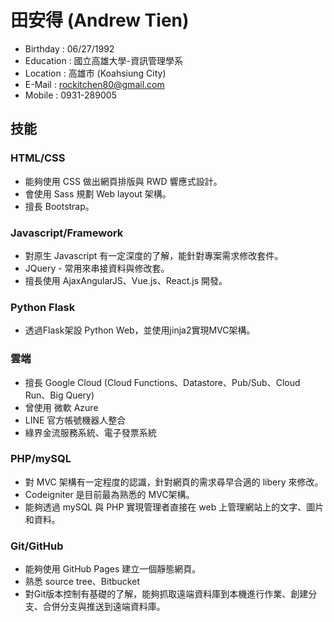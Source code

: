 # 田安得 (Andrew Tien)

* Birthday : 06/27/1992
* Education : 國立高雄大學-資訊管理學系
* Location : 高雄市 (Koahsiung City)
* E-Mail : rockitchen80@gmail.com
* Mobile : 0931-289005

## 技能

### HTML/CSS

* 能夠使用 CSS 做出網頁排版與 RWD 響應式設計。
* 會使用 Sass 規劃 Web layout 架構。
* 擅長 Bootstrap。
 
### Javascript/Framework

* 對原生 Javascript 有一定深度的了解，能針對專案需求修改套件。
* JQuery - 常用來串接資料與修改套。
* 擅長使用 AjaxAngularJS、Vue.js、React.js 開發。

### Python Flask

* 透過Flask架設 Python Web，並使用jinja2實現MVC架構。

### 雲端

* 擅長 Google Cloud (Cloud Functions、Datastore、Pub/Sub、Cloud Run、Big Query)
* 曾使用 微軟 Azure
* LINE 官方帳號機器人整合
* 綠界金流服務系統、電子發票系統

### PHP/mySQL

* 對 MVC 架構有一定程度的認識，針對網頁的需求尋早合適的 libery 來修改。
* Codeigniter 是目前最為熟悉的 MVC架構。
* 能夠透過 mySQL 與 PHP 實現管理者直接在 web 上管理網站上的文字、圖片和資料。

### Git/GitHub

* 能夠使用 GitHub Pages 建立一個靜態網頁。
* 熟悉 source tree、Bitbucket
* 對Git版本控制有基礎的了解，能夠抓取遠端資料庫到本機進行作業、創建分支、合併分支與推送到遠端資料庫。




